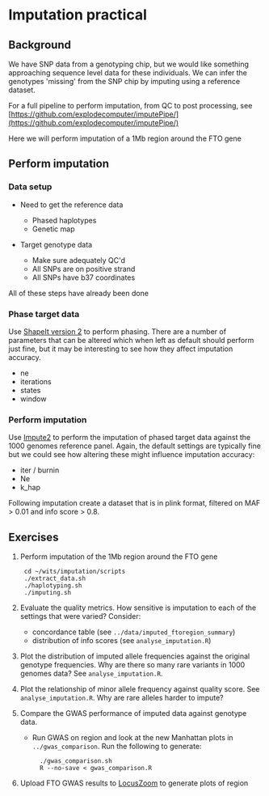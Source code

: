Imputation practical
====================

## Background

We have SNP data from a genotyping chip, but we would like something approaching sequence level data for these individuals. We can infer the genotypes 'missing' from the SNP chip by imputing using a reference dataset.

For a full pipeline to perform imputation, from QC to post processing, see [https://github.com/explodecomputer/imputePipe/](https://github.com/explodecomputer/imputePipe/)

Here we will perform imputation of a 1Mb region around the FTO gene

## Perform imputation

### Data setup

- Need to get the reference data
	- Phased haplotypes
	- Genetic map

- Target genotype data
	- Make sure adequately QC'd
	- All SNPs are on positive strand
	- All SNPs have b37 coordinates

All of these steps have already been done

### Phase target data

Use [ShapeIt version 2](http://www.shapeit.fr/) to perform phasing. There are a number of parameters that can be altered which when left as default should perform just fine, but it may be interesting to see how they affect imputation accuracy.

- ne
- iterations
- states
- window


### Perform imputation

Use [Impute2](https://mathgen.stats.ox.ac.uk/impute/impute_v2.html#home) to perform the imputation of phased target data against the 1000 genomes reference panel. Again, the default settings are typically fine but we could see how altering these might influence imputation accuracy:

- iter / burnin
- Ne
- k_hap

Following imputation create a dataset that is in plink format, filtered on MAF > 0.01 and info score > 0.8.


## Exercises

1. Perform imputation of the 1Mb region around the FTO gene
	
		cd ~/wits/imputation/scripts
		./extract_data.sh
		./haplotyping.sh
		./imputing.sh

2. Evaluate the quality metrics. How sensitive is imputation to each of the settings that were varied? Consider:

	- concordance table (see `../data/imputed_ftoregion_summary`)
	- distribution of info scores (see `analyse_imputation.R`)


3. Plot the distribution of imputed allele frequencies against the original genotype frequencies. Why are there so many rare variants in 1000 genomes data? See `analyse_imputation.R`.

4. Plot the relationship of minor allele frequency against quality score. See `analyse_imputation.R`. Why are rare alleles harder to impute?

5. Compare the GWAS performance of imputed data against genotype data.
	
	- Run GWAS on region and look at the new Manhattan plots in `../gwas_comparison`. Run the following to generate:
	
			./gwas_comparison.sh
			R --no-save < gwas_comparison.R

6. Upload FTO GWAS results to [LocusZoom](https://statgen.sph.umich.edu/locuszoom/genform.php?type=yourdata) to generate plots of region
